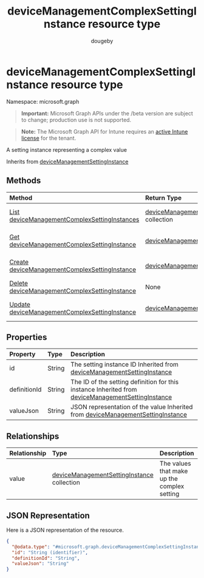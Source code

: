 ﻿---
title: "deviceManagementComplexSettingInstance resource type"
description: "A setting instance representing a complex value"
author: "dougeby"
localization_priority: Normal
ms.prod: "intune"
doc_type: resourcePageType
---

# deviceManagementComplexSettingInstance resource type

Namespace: microsoft.graph

> **Important:** Microsoft Graph APIs under the /beta version are subject to change; production use is not supported.

> **Note:** The Microsoft Graph API for Intune requires an [active Intune license](https://go.microsoft.com/fwlink/?linkid=839381) for the tenant.

A setting instance representing a complex value

Inherits from [deviceManagementSettingInstance](../resources/intune-deviceintent-devicemanagementsettinginstance.md)

## Methods

| Method                                                                                                                       | Return Type                                                                                                                     | Description                                                                                                                                                            |
| :--------------------------------------------------------------------------------------------------------------------------- | :------------------------------------------------------------------------------------------------------------------------------ | :--------------------------------------------------------------------------------------------------------------------------------------------------------------------- |
| [List deviceManagementComplexSettingInstances](../api/intune-deviceintent-devicemanagementcomplexsettinginstance-list.md)    | [deviceManagementComplexSettingInstance](../resources/intune-deviceintent-devicemanagementcomplexsettinginstance.md) collection | List properties and relationships of the [deviceManagementComplexSettingInstance](../resources/intune-deviceintent-devicemanagementcomplexsettinginstance.md) objects. |
| [Get deviceManagementComplexSettingInstance](../api/intune-deviceintent-devicemanagementcomplexsettinginstance-get.md)       | [deviceManagementComplexSettingInstance](../resources/intune-deviceintent-devicemanagementcomplexsettinginstance.md)            | Read properties and relationships of the [deviceManagementComplexSettingInstance](../resources/intune-deviceintent-devicemanagementcomplexsettinginstance.md) object.  |
| [Create deviceManagementComplexSettingInstance](../api/intune-deviceintent-devicemanagementcomplexsettinginstance-create.md) | [deviceManagementComplexSettingInstance](../resources/intune-deviceintent-devicemanagementcomplexsettinginstance.md)            | Create a new [deviceManagementComplexSettingInstance](../resources/intune-deviceintent-devicemanagementcomplexsettinginstance.md) object.                              |
| [Delete deviceManagementComplexSettingInstance](../api/intune-deviceintent-devicemanagementcomplexsettinginstance-delete.md) | None                                                                                                                            | Deletes a [deviceManagementComplexSettingInstance](../resources/intune-deviceintent-devicemanagementcomplexsettinginstance.md).                                        |
| [Update deviceManagementComplexSettingInstance](../api/intune-deviceintent-devicemanagementcomplexsettinginstance-update.md) | [deviceManagementComplexSettingInstance](../resources/intune-deviceintent-devicemanagementcomplexsettinginstance.md)            | Update the properties of a [deviceManagementComplexSettingInstance](../resources/intune-deviceintent-devicemanagementcomplexsettinginstance.md) object.                |

## Properties

| Property     | Type   | Description                                                                                                                                                              |
| :----------- | :----- | :----------------------------------------------------------------------------------------------------------------------------------------------------------------------- |
| id           | String | The setting instance ID Inherited from [deviceManagementSettingInstance](../resources/intune-deviceintent-devicemanagementsettinginstance.md)                            |
| definitionId | String | The ID of the setting definition for this instance Inherited from [deviceManagementSettingInstance](../resources/intune-deviceintent-devicemanagementsettinginstance.md) |
| valueJson    | String | JSON representation of the value Inherited from [deviceManagementSettingInstance](../resources/intune-deviceintent-devicemanagementsettinginstance.md)                   |

## Relationships

| Relationship | Type                                                                                                              | Description                                 |
| :----------- | :---------------------------------------------------------------------------------------------------------------- | :------------------------------------------ |
| value        | [deviceManagementSettingInstance](../resources/intune-deviceintent-devicemanagementsettinginstance.md) collection | The values that make up the complex setting |

## JSON Representation

Here is a JSON representation of the resource.

<!-- {
  "blockType": "resource",
  "keyProperty": "id",
  "@odata.type": "microsoft.graph.deviceManagementComplexSettingInstance"
}
-->

```json
{
  "@odata.type": "#microsoft.graph.deviceManagementComplexSettingInstance",
  "id": "String (identifier)",
  "definitionId": "String",
  "valueJson": "String"
}
```
